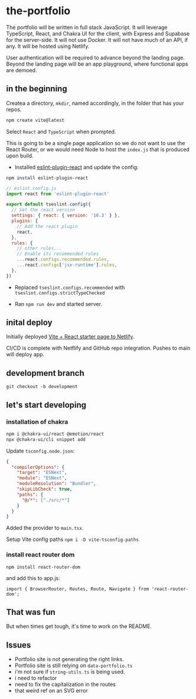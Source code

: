 # the-portfolio

The portfolio will be written in full stack JavaScript. It will leverage TypeScript, React,
and Chakra UI for the client, with Express and Supabase for the server-side. It will
not use Docker. It will not have much of an API, if any. It will be hosted using Netlify.

User authentication will be required to advance beyond the landing page. Beyond the
landing page will be an app playground, where functional apps are demoed.

## in the beginning

Createa a directory, `mkdir`, named accordingly, in the folder that has your repos.

``` bash
npm create vite@latest
```

Select `React` and `TypeScript` when prompted.

This is going to be a single page application so we do not want to use the React Router,
or we would need Node to host the `index.js` that is produced upon build.

- Installed [eslint-plugin-react](https://github.com/jsx-eslint/eslint-plugin-react) and update the config:

`npm install eslint-plugin-react`

```js
// eslint.config.js
import react from 'eslint-plugin-react'

export default tseslint.config({
  // Set the react version
  settings: { react: { version: '18.3' } },
  plugins: {
    // Add the react plugin
    react,
  },
  rules: {
    // other rules...
    // Enable its recommended rules
    ...react.configs.recommended.rules,
    ...react.configs['jsx-runtime'].rules,
  },
})
```

- Replaced `tseslint.configs.recommended` with `tseslint.configs.strictTypeChecked`

- Ran `npm run dev` and started server.

## inital deploy

Initially deployed [Vite + React starter page to Netlify](https://grand-cactus-e94c23.netlify.app/).

CI/CD is complete with Netflify and GitHub repo integration. Pushes to main will deploy app.

## development branch

`git checkout -b development`

## let's start developing

### installation of chakra

```bash
npm i @chakra-ui/react @emotion/react
npx @chakra-ui/cli snippet add
```

Update `tsconfig.node.json`:

```json
{
  "compilerOptions": {
    "target": "ESNext",
    "module": "ESNext",
    "moduleResolution": "Bundler",
    "skipLibCheck": true,
    "paths": {
      "@/*": ["./src/*"]
    }
  }
}
```

Added the provider to `main.tsx`. 

Setup Vite config paths `npm i -D vite-tsconfig-paths`

### install react router dom

`npm install react-router-dom`

and add this to app.js:

`import { BrowserRouter, Routes, Route, Navigate } from 'react-router-dom';`

## That was fun

But when times get tough, it's time to work on the README.

## Issues

- Portfolio site is not generating the right links.
- Portfolio site is still relying on `data-portfolio.ts`
- i'm not sure if `string-utils.ts` is being used.
- i need to refactor
- need to fix the capitalization in the routes
- that weird ref on an SVG error
